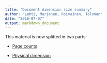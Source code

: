 ```yaml
---
title: "Document dimension size summary"
author: "Lahti, Marjanen, Roivainen, Tolonen"
date: "2016-07-07"
output: markdown_document
---
```


This material is now splitted in two parts:

  * [Page counts](pagecount.md)

  * [Physical dimension](dimension.md)


